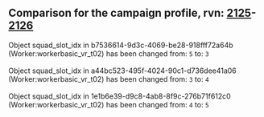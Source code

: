 ## Comparison for the campaign profile, rvn: [2125](https://github.com/PRO100KatYT/FortniteProfileRevisions/tree/main/profiles/campaign/2125%20campaign.json)-[2126](https://github.com/PRO100KatYT/FortniteProfileRevisions/tree/main/profiles/campaign/2126%20campaign.json)

Object squad_slot_idx in b7536614-9d3c-4069-be28-918fff72a64b (Worker:workerbasic_vr_t02) has been changed from: `5` to: `3`
<br><br>
Object squad_slot_idx in a44bc523-495f-4024-90c1-d736dee41a06 (Worker:workerbasic_vr_t02) has been changed from: `3` to: `4`
<br><br>
Object squad_slot_idx in 1e1b6e39-d9c8-4ab8-8f9c-276b71f612c0 (Worker:workerbasic_vr_t02) has been changed from: `4` to: `5`
<br><br>
